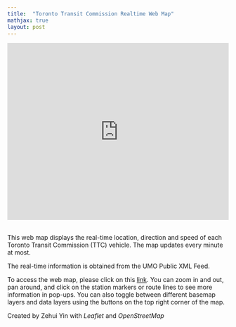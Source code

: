 ```yaml
---
title:  "Toronto Transit Commission Realtime Web Map"
mathjax: true
layout: post
---
```


<style>.embed-container {position: relative; padding-bottom: 80%; height: 0; max-width: 100%;} .embed-container iframe, .embed-container object, .embed-container iframe{position: absolute; top: 0; left: 0; width: 100%; height: 100%;} small{position: absolute; z-index: 40; bottom: 0; margin-bottom: -15px;}</style><div class="embed-container"><iframe width="500" height="400" frameborder="0" scrolling="no" marginheight="0" marginwidth="0" title="TTC_Web_Map" src="https://zehuiyin.github.io/TTC_realtime_location/"></iframe></div>
<p style="margin-bottom:0.8cm;"></p>

This web map displays the real-time location, direction and speed of each Toronto Transit Commission (TTC) vehicle. The map updates every minute at most.


<!-- readmore -->
The real-time information is obtained from the UMO Public XML Feed.

To access the web map, please click on this [link](https://zehuiyin.github.io/TTC_realtime_location/). You can zoom in and out, pan around, and click on the station markers or route lines to see more information in pop-ups. You can also toggle between different basemap layers and data layers using the buttons on the top right corner of the map.

Created by Zehui Yin with <i>Leaflet</i> and <i>OpenStreetMap</i>
